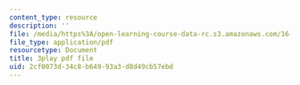 ```yaml
---
content_type: resource
description: ''
file: /media/https%3A/open-learning-course-data-rc.s3.amazonaws.com/16-06-principles-of-automatic-control-fall-2012/2cf0073d34c8b64993a3d8d49cb57ebd_sldnB9DVjUk.pdf
file_type: application/pdf
resourcetype: Document
title: 3play pdf file
uid: 2cf0073d-34c8-b649-93a3-d8d49cb57ebd
---
```

